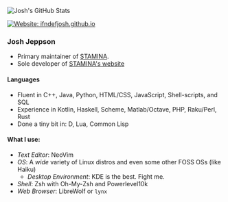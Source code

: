 ![Josh's GitHub Stats](https://github-readme-stats.vercel.app/api?username=ifndefJOSH)

[![Website: ifndefjosh.github.io](https://img.shields.io/website?down_color=red&down_message=https%3A%2F%2FifndefJOSH.github.io%20%28DOWN%29&style=for-the-badge&up_color=blue&up_message=https%3A%2F%2FifndefJOSH.github.io&url=https%3A%2F%2FifndefJOSH.github.io)](https://ifndefJOSH.github.io)


### Josh Jeppson

- Primary maintainer of [STAMINA](https://github.com/fluentverification/stamina-cplusplus).
- Sole developer of [STAMINA's website](https://staminachecker.org)

#### Languages

- Fluent in C++, Java, Python, HTML/CSS, JavaScript, Shell-scripts, and SQL
- Experience in Kotlin, Haskell, Scheme, Matlab/Octave, PHP, Raku/Perl, Rust
- Done a tiny bit in: D, Lua, Common Lisp

#### What I use:

- *Text Editor*: NeoVim
- *OS*: A *wide* variety of Linux distros and even some other FOSS OSs (like Haiku)
  + *Desktop Environment*: KDE is the best. Fight me.
- *Shell*: Zsh with Oh-My-Zsh and Powerlevel10k
- *Web Browser*: LibreWolf or `lynx`

<!--
**ifndefJOSH/ifndefJOSH** is a ✨ _special_ ✨ repository because its `README.md` (this file) appears on your GitHub profile.

Here are some ideas to get you started:

- 🔭 I’m currently working on ...
- 🌱 I’m currently learning ...
- 👯 I’m looking to collaborate on ...
- 🤔 I’m looking for help with ...
- 💬 Ask me about ...
- 📫 How to reach me: ...
- 😄 Pronouns: ...
- ⚡ Fun fact: ...
-->
